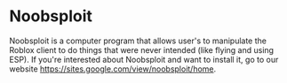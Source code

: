 # Noobsploit

Noobsploit is a computer program that allows user's to manipulate the Roblox client to do things that were never intended (like flying and using ESP). If you're interested about Noobsploit and want to install it, go to our website https://sites.google.com/view/noobsploit/home.
